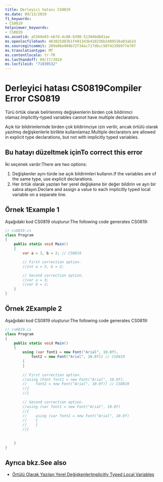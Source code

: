 ```yaml
---
title: Derleyici hatası CS0819
ms.date: 09/13/2019
f1_keywords:
- CS0819
helpviewer_keywords:
- CS0819
ms.assetid: a5369e03-eb7d-4c88-b390-51304bd8d1ae
ms.openlocfilehash: 463025d83b1f4913d3b410236b2489536a03ab2d
ms.sourcegitcommit: 289e06e904b72f34ac717dbcc5074239b977e707
ms.translationtype: MT
ms.contentlocale: tr-TR
ms.lasthandoff: 09/17/2019
ms.locfileid: "71039532"
---
```

# <a name="compiler-error-cs0819"></a><span data-ttu-id="f363b-102">Derleyici hatası CS0819</span><span class="sxs-lookup"><span data-stu-id="f363b-102">Compiler Error CS0819</span></span>
<span data-ttu-id="f363b-103">Türü örtük olarak belirlenmiş değişkenlerin birden çok bildirimci olamaz.</span><span class="sxs-lookup"><span data-stu-id="f363b-103">Implicitly-typed variables cannot have multiple declarators.</span></span>

 <span data-ttu-id="f363b-104">Açık tür bildirimlerinde birden çok bildirimciye izin verilir, ancak örtülü olarak yazılmış değişkenlerle birlikte kullanılamaz.</span><span class="sxs-lookup"><span data-stu-id="f363b-104">Multiple declarators are allowed in explicit type declarations, but not with implicitly typed variables.</span></span>

## <a name="to-correct-this-error"></a><span data-ttu-id="f363b-105">Bu hatayı düzeltmek için</span><span class="sxs-lookup"><span data-stu-id="f363b-105">To correct this error</span></span>

<span data-ttu-id="f363b-106">İki seçenek vardır:</span><span class="sxs-lookup"><span data-stu-id="f363b-106">There are two options:</span></span>
1. <span data-ttu-id="f363b-107">Değişkenler aynı türde ise açık bildirimleri kullanın.</span><span class="sxs-lookup"><span data-stu-id="f363b-107">If the variables are of the same type, use explicit declarations.</span></span>
1. <span data-ttu-id="f363b-108">Her örtük olarak yazılan her yerel değişkene bir değer bildirin ve ayrı bir satıra atayın.</span><span class="sxs-lookup"><span data-stu-id="f363b-108">Declare and assign a value to each implicitly typed local variable on a separate line.</span></span>

## <a name="example-1"></a><span data-ttu-id="f363b-109">Örnek 1</span><span class="sxs-lookup"><span data-stu-id="f363b-109">Example 1</span></span>
 <span data-ttu-id="f363b-110">Aşağıdaki kod CS0819 oluşturur:</span><span class="sxs-lookup"><span data-stu-id="f363b-110">The following code generates CS0819:</span></span>
  
```csharp
// cs0819.cs
class Program
{
    public static void Main()
    {
        var a = 3, b = 2; // CS0819

        // First correction option.
        //int a = 3, b = 2;

        // Second correction option.
        //var a = 3;
        //var b = 2;
    }
}
```
  
## <a name="example-2"></a><span data-ttu-id="f363b-111">Örnek 2</span><span class="sxs-lookup"><span data-stu-id="f363b-111">Example 2</span></span>
 <span data-ttu-id="f363b-112">Aşağıdaki kod CS0819 oluşturur:</span><span class="sxs-lookup"><span data-stu-id="f363b-112">The following code generates CS0819:</span></span>
 
```csharp
// cs0819.cs
class Program
{
    public static void Main()
    {
        using (var font1 = new Font("Arial", 10.0f),
            font2 = new Font("Arial", 10.0f)) // CS0819
        {
        }
        
        // First correction option.
        //using (Font font1 = new Font("Arial", 10.0f),
        //    font2 = new Font("Arial", 10.0f)) // CS0819
        //{
        //}
        
        // Second correction option.
        //using (var font1 = new Font("Arial", 10.0f)
        //{
        //    using (var font2 = new Font("Arial", 10.0f)
        //    {
        //    }
        //}
        
        
    }
}
```

## <a name="see-also"></a><span data-ttu-id="f363b-113">Ayrıca bkz.</span><span class="sxs-lookup"><span data-stu-id="f363b-113">See also</span></span>

- [<span data-ttu-id="f363b-114">Örtülü Olarak Yazılan Yerel Değişkenler</span><span class="sxs-lookup"><span data-stu-id="f363b-114">Implicitly Typed Local Variables</span></span>](../programming-guide/classes-and-structs/implicitly-typed-local-variables.md)
